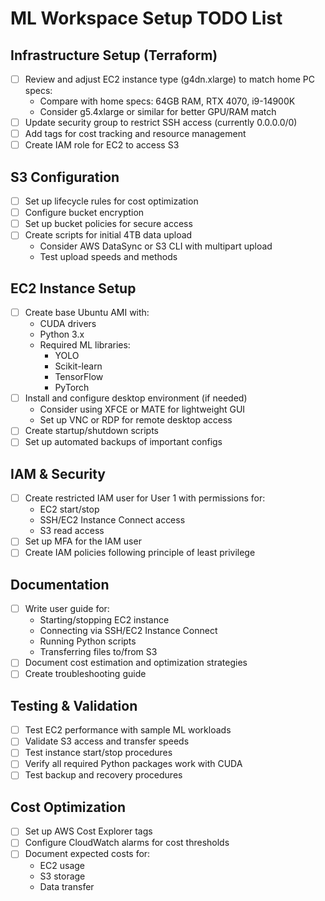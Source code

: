 # ML Workspace Setup TODO List

## Infrastructure Setup (Terraform)

- [ ] Review and adjust EC2 instance type (g4dn.xlarge) to match home PC specs:
  - Compare with home specs: 64GB RAM, RTX 4070, i9-14900K
  - Consider g5.4xlarge or similar for better GPU/RAM match
- [ ] Update security group to restrict SSH access (currently 0.0.0.0/0)
- [ ] Add tags for cost tracking and resource management
- [ ] Create IAM role for EC2 to access S3

## S3 Configuration

- [ ] Set up lifecycle rules for cost optimization
- [ ] Configure bucket encryption
- [ ] Set up bucket policies for secure access
- [ ] Create scripts for initial 4TB data upload
  - Consider AWS DataSync or S3 CLI with multipart upload
  - Test upload speeds and methods

## EC2 Instance Setup

- [ ] Create base Ubuntu AMI with:
  - CUDA drivers
  - Python 3.x
  - Required ML libraries:
    - YOLO
    - Scikit-learn
    - TensorFlow
    - PyTorch
- [ ] Install and configure desktop environment (if needed)
  - Consider using XFCE or MATE for lightweight GUI
  - Set up VNC or RDP for remote desktop access
- [ ] Create startup/shutdown scripts
- [ ] Set up automated backups of important configs

## IAM & Security

- [ ] Create restricted IAM user for User 1 with permissions for:
  - EC2 start/stop
  - SSH/EC2 Instance Connect access
  - S3 read access
- [ ] Set up MFA for the IAM user
- [ ] Create IAM policies following principle of least privilege

## Documentation

- [ ] Write user guide for:
  - Starting/stopping EC2 instance
  - Connecting via SSH/EC2 Instance Connect
  - Running Python scripts
  - Transferring files to/from S3
- [ ] Document cost estimation and optimization strategies
- [ ] Create troubleshooting guide

## Testing & Validation

- [ ] Test EC2 performance with sample ML workloads
- [ ] Validate S3 access and transfer speeds
- [ ] Test instance start/stop procedures
- [ ] Verify all required Python packages work with CUDA
- [ ] Test backup and recovery procedures

## Cost Optimization

- [ ] Set up AWS Cost Explorer tags
- [ ] Configure CloudWatch alarms for cost thresholds
- [ ] Document expected costs for:
  - EC2 usage
  - S3 storage
  - Data transfer
